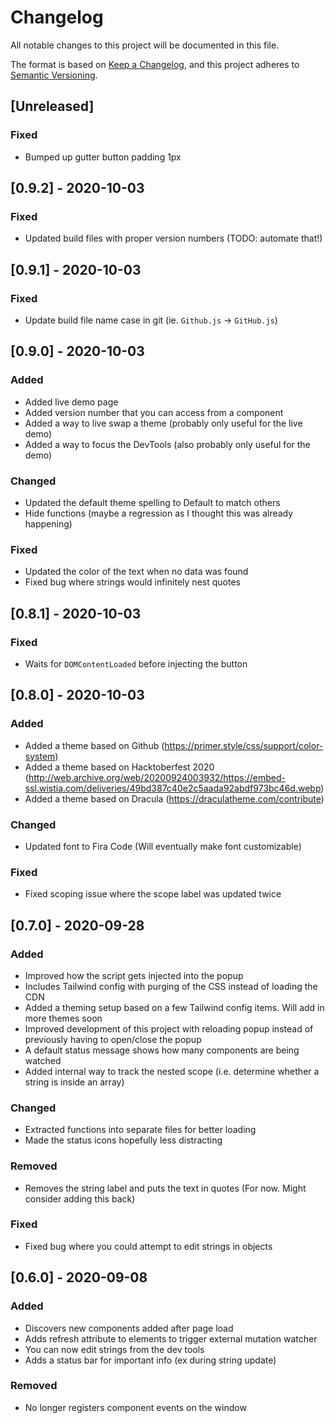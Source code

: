 # Changelog
All notable changes to this project will be documented in this file.

The format is based on [Keep a Changelog](https://keepachangelog.com/en/1.0.0/),
and this project adheres to [Semantic Versioning](https://semver.org/spec/v2.0.0.html).

## [Unreleased]
### Fixed
- Bumped up gutter button padding 1px

## [0.9.2] - 2020-10-03
### Fixed
- Updated build files with proper version numbers (TODO: automate that!)

## [0.9.1] - 2020-10-03
### Fixed
- Update build file name case in git (ie. `Github.js` -> `GitHub.js`)

## [0.9.0] - 2020-10-03
### Added
- Added live demo page
- Added version number that you can access from a component
- Added a way to live swap a theme (probably only useful for the live demo)
- Added a way to focus the DevTools (also probably only useful for the demo)
### Changed
- Updated the default theme spelling to Default to match others
- Hide functions (maybe a regression as I thought this was already happening)
### Fixed
- Updated the color of the text when no data was found
- Fixed bug where strings would infinitely nest quotes

## [0.8.1] - 2020-10-03
### Fixed
- Waits for `DOMContentLoaded` before injecting the button

## [0.8.0] - 2020-10-03
### Added
- Added a theme based on Github (https://primer.style/css/support/color-system)
- Added a theme based on Hacktoberfest 2020 (http://web.archive.org/web/20200924003932/https://embed-ssl.wistia.com/deliveries/49bd387c40e2c5aada92abdf973bc46d.webp)
- Added a theme based on Dracula (https://draculatheme.com/contribute)
### Changed
- Updated font to Fira Code (Will eventually make font customizable)
### Fixed
- Fixed scoping issue where the scope label was updated twice

## [0.7.0] - 2020-09-28
### Added
- Improved how the script gets injected into the popup
- Includes Tailwind config with purging of the CSS instead of loading the CDN
- Added a theming setup based on a few Tailwind config items. Will add in more themes soon
- Improved development of this project with reloading popup instead of previously having to open/close the popup
- A default status message shows how many components are being watched
- Added internal way to track the nested scope (i.e. determine whether a string is inside an array)
### Changed
- Extracted functions into separate files for better loading
- Made the status icons hopefully less distracting
### Removed
- Removes the string label and puts the text in quotes (For now. Might consider adding this back)
### Fixed
- Fixed bug where you could attempt to edit strings in objects

## [0.6.0] - 2020-09-08
### Added
- Discovers new components added after page load
- Adds refresh attribute to elements to trigger external mutation watcher
- You can now edit strings from the dev tools
- Adds a status bar for important info (ex during string update)
### Removed
- No longer registers component events on the window
